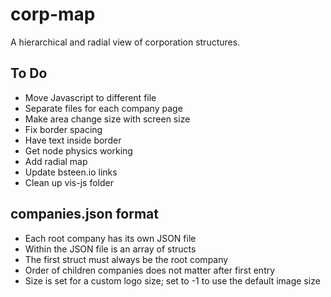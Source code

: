 # corp-map
A hierarchical and radial view of corporation structures.

## To Do
* Move Javascript to different file
* Separate files for each company page
* Make area change size with screen size
* Fix border spacing
* Have text inside border
* Get node physics working
* Add radial map
* Update bsteen.io links
* Clean up vis-js folder

## companies.json format
* Each root company has its own JSON file
* Within the JSON file is an array of structs
* The first struct must always be the root company
* Order of children companies does not matter after first entry
* Size is set for a custom logo size; set to -1 to use the default image size
